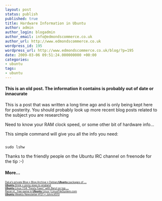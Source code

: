 ```yaml
---
layout: post
status: publish
published: true
title: Hardware Information in Ubuntu
author: admin
author_login: blogadmin
author_email: info@edmondscommerce.co.uk
author_url: http://www.edmondscommerce.co.uk
wordpress_id: 195
wordpress_url: http://www.edmondscommerce.co.uk/blog/?p=195
date: 2009-03-06 09:51:24.000000000 +00:00
categories:
- ubuntu
tags:
- ubuntu
---
```

<div class="oldpost"><h4>This is an old post. The information it contains is probably out of date or innacurate</h4>
<p>
This is a post that was written a long time ago and is only being kept here for posterity.
You should probably look up more recent blog posts related to the subject you are researching
</p>
</div>
Need to know your RAM clock speed, or some other bit of hardware info...

This simple command will give you all the info you need:

```

sudo lshw

```

Thanks to the friendly people on the Ubuntu IRC channel on freenode for the tip :-)<h4>More...</h4>
			<div style="font-size: .6em;"><a href="http://www.wgdd.de/?p=60" rel="nofollow">DaLe’s private Blog » Blog Archive » Debian/<b>Ubuntu</b> packages of <b>...</b></a><br><a href="http://jonnyengland.wordpress.com/2009/03/03/ubuntu-drink/" rel="nofollow"><b>Ubuntu</b> Drink « jonny goes to england</a><br><a href="http://linuxfilesystem.com/uncategorized/ubuntu-linux-704-feisty-fawn-with-beryl-on-top" rel="nofollow"><b>Ubuntu</b> Linux 7.04 “Feisty Fawn” with Beryl on top <b>...</b></a><br><a href="http://linuxfilesystem.com/uncategorized/racernl-free-game-in-ubuntu-linux" rel="nofollow">Racer.nl , free game in <b>Ubuntu</b> Linux | LinuxFileSystem.com</a><br><a href="http://johnc4510.wordpress.com/2009/03/01/ubuntu-weekly-newsletter-131/" rel="nofollow"><b>Ubuntu</b> Weekly Newsletter #131 « Johnc4510</a><br></div>
